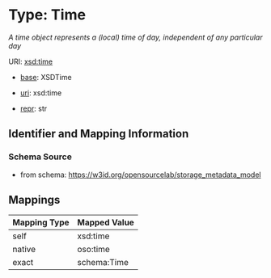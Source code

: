 # Type: Time




_A time object represents a (local) time of day, independent of any particular day_



URI: [xsd:time](http://www.w3.org/2001/XMLSchema#time)

* [base](https://w3id.org/linkml/base): XSDTime

* [uri](https://w3id.org/linkml/uri): xsd:time

* [repr](https://w3id.org/linkml/repr): str








## Identifier and Mapping Information







### Schema Source


* from schema: https://w3id.org/opensourcelab/storage_metadata_model




## Mappings

| Mapping Type | Mapped Value |
| ---  | ---  |
| self | xsd:time |
| native | oso:time |
| exact | schema:Time |



